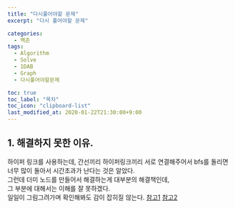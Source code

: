 ```yaml
---
title: "다시풀어야할 문제"
excerpt: "다시 풀어야할 문제"

categories:
  - 백준
tags:
  - Algorithm
  - Solve
  - 1DAB
  - Graph
  - 다시풀어야할문제

toc: true
toc_label: "목차"
toc_icon: "clipboard-list"
last_modified_at: 2020-01-22T21:30:00+9:00
---
```


## 1. 해결하지 못한 이유.

하이퍼 링크를 사용하는데, 간선끼리 하이퍼링크끼리 서로 연결해주어서 bfs를 돌리면  
너무 많이 돌아서 시간초과가 난다는 것은 알았다.  
그런데 더미 노드를 만들어서 해결하는게 대부분의 해결책인데,  
그 부분에 대해서는 이해를 잘 못하겠다.  
일일이 그림그려가며 확인해봐도 감이 잡히질 않는다.
[참고1](https://www.acmicpc.net/source/15044612)
[참고2](https://stack07142.tistory.com/135)